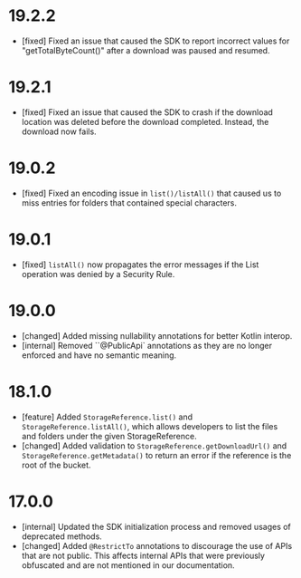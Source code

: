 # 19.2.2
- [fixed] Fixed an issue that caused the SDK to report incorrect values for
  "getTotalByteCount()" after a download was paused and resumed.

# 19.2.1
- [fixed] Fixed an issue that caused the SDK to crash if the download location
  was deleted before the download completed. Instead, the download now fails.

# 19.0.2
- [fixed] Fixed an encoding issue in `list()/listAll()` that caused us to miss
  entries for folders that contained special characters.

# 19.0.1
- [fixed] `listAll()` now propagates the error messages if the List operation
  was denied by a Security Rule.

# 19.0.0
- [changed] Added missing nullability annotations for better Kotlin interop.
- [internal] Removed ``@PublicApi` annotations as they are no longer enforced
  and have no semantic meaning.

# 18.1.0
- [feature] Added `StorageReference.list()` and `StorageReference.listAll()`,
  which allows developers to list the files and folders under the given
  StorageReference.
- [changed] Added validation to `StorageReference.getDownloadUrl()` and
  `StorageReference.getMetadata()` to return an error if the reference is the
  root of the bucket.

# 17.0.0
- [internal] Updated the SDK initialization process and removed usages of
  deprecated methods.
- [changed] Added `@RestrictTo` annotations to discourage the use of APIs that
  are not public. This affects internal APIs that were previously obfuscated
  and are not mentioned in our documentation.
